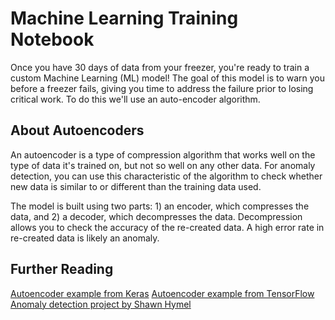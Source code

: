 # Machine Learning Training Notebook

Once you have 30 days of data from your freezer, you're ready to train a custom Machine Learning (ML) model! The goal of this model is to warn you before a freezer fails, giving you time to address the failure prior to losing critical work. To do this we'll use an auto-encoder algorithm.

## About Autoencoders

An autoencoder is a type of compression algorithm that works well on the type of data it's trained on, but not so well on any other data. For anomaly detection, you can use this characteristic of the algorithm to check whether new data is similar to or different than the training data used. 

The model is built using two parts: 1) an encoder, which compresses the data, and 2) a decoder, which decompresses the data. Decompression allows you to check the accuracy of the re-created data. A high error rate in re-created data is likely an anomaly.

## Further Reading
[Autoencoder example from Keras](https://keras.io/examples/timeseries/timeseries_anomaly_detection/)
[Autoencoder example from TensorFlow](https://www.tensorflow.org/tutorials/generative/autoencoder)
[Anomaly detection project by Shawn Hymel](https://github.com/ShawnHymel/tinyml-example-anomaly-detection)
